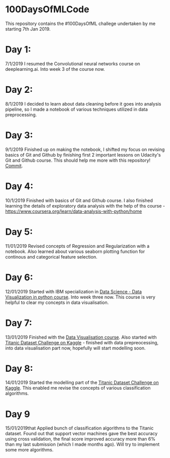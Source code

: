 # 100DaysOfMLCode
This repository contains the #100DaysOfML challege undertaken by me starting 7th Jan 2019.

# Day 1:
7/1/2019
I resumed the Convolutional neural networks course on deeplearning.ai. Into week 3 of the course now.

# Day 2:
8/1/2019
I decided to learn about data cleaning before it goes into analysis pipeline, so I made a notebook of various techniques utilized in data preprocessing.

# Day 3:
9/1/2019
Finished up on making the notebook, I shifted my focus on revising basics of  Git and Github by finishing first 2 important lessons on Udacity's Git and Github course. This should help me more with this repository! [Commit](https://github.com/AtharvaPagare/Data-Preprocessing/blob/master/Data-Preprocessing.ipynb).

# Day 4:
10/1/2019
Finished with basics of Git and Github course. I also finished learning the details of exploratory data analysis with the help of ths course - https://www.coursera.org/learn/data-analysis-with-python/home

# Day 5:
11/01/2019
Revised concepts of Regression and Regularization with a notebook. Also learned about various seaborn plotting function for continous and categorical feature selection.

# Day 6:
12/01/2019
Started with IBM specialization in [Data Science - Data Visualization in python course](https://www.coursera.org/learn/python-for-data-visualization/). Into week three now. This course is very helpful to clear my concepts in data visualisation.

# Day 7:
13/01/2019
Finished with the [Data Visualisation course](https://www.coursera.org/learn/python-for-data-visualization/). Also started with [Titanic Dataset Challenge on Kaggle](https://www.kaggle.com/c/titanic) - finished with data prepreocessing, into data visualisation part now, hopefully will start modelling soon.

# Day 8:
14/01/2019
Started the modelling part of the [Titanic Dataset Challenge on Kaggle](https://www.kaggle.com/c/titanic). This enabled me revise the concepts of various classification algorithms.

# Day 9
15/01/2019that 
Applied bunch of classification algorithms to the Titanic dataset. Found out that support vector machines gave the best accuracy using cross validation, the final score improved accuracy more than 6% than my last submission (which I made months ago). Will try to implement some more algorithms.
